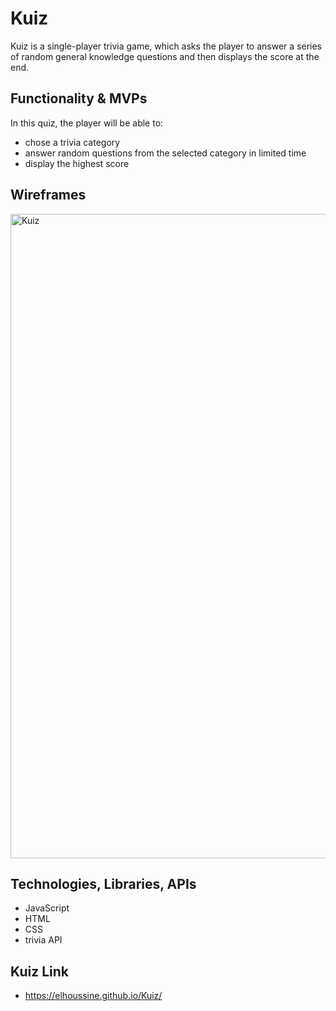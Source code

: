 # Kuiz

Kuiz is a single-player trivia game, which asks the player to answer a series of random general knowledge questions and then displays the score at the end.

## Functionality & MVPs

In this quiz, the player will be able to:
* chose a trivia category
* answer random questions from the selected category in limited time
* display the highest score 

## Wireframes

<img width="1031" alt="Kuiz" src="https://user-images.githubusercontent.com/92707180/156090138-f01b5b17-38f6-4ab3-a094-319b6a4883d0.png">

## Technologies, Libraries, APIs
* JavaScript
* HTML
* CSS
* trivia API

## Kuiz Link

* https://elhoussine.github.io/Kuiz/
